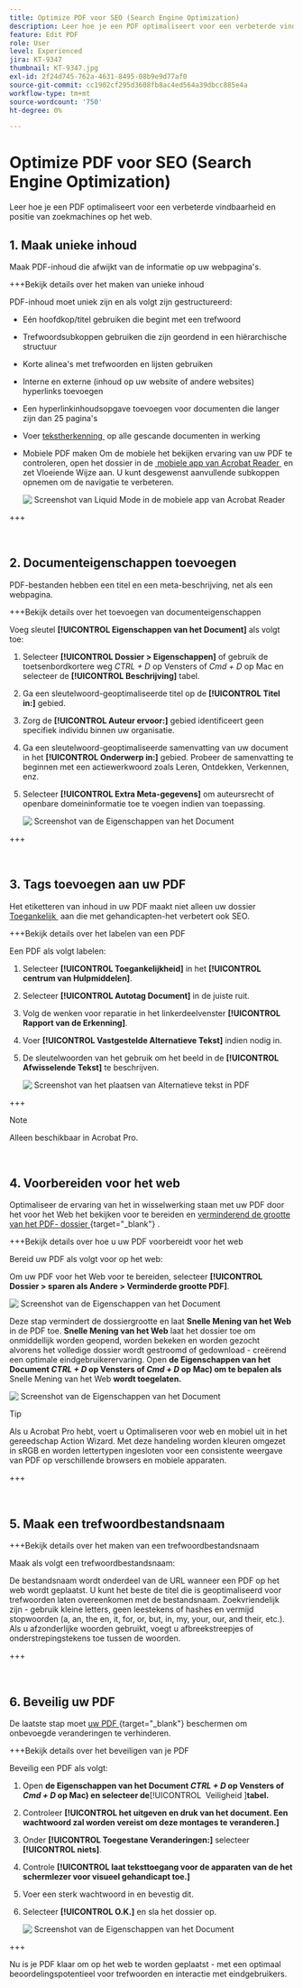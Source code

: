 ```yaml
---
title: Optimize PDF voor SEO (Search Engine Optimization)
description: Leer hoe je een PDF optimaliseert voor een verbeterde vindbaarheid en positie van zoekmachines op het web
feature: Edit PDF
role: User
level: Experienced
jira: KT-9347
thumbnail: KT-9347.jpg
exl-id: 2f24d745-762a-4631-8495-08b9e9d77af0
source-git-commit: cc1902cf295d3608fb8ac4ed564a39dbcc885e4a
workflow-type: tm+mt
source-wordcount: '750'
ht-degree: 0%

---
```


# Optimize PDF voor SEO (Search Engine Optimization)

Leer hoe je een PDF optimaliseert voor een verbeterde vindbaarheid en positie van zoekmachines op het web.

## 1. Maak unieke inhoud

Maak PDF-inhoud die afwijkt van de informatie op uw webpagina&#39;s.

+++Bekijk details over het maken van unieke inhoud

PDF-inhoud moet uniek zijn en als volgt zijn gestructureerd:

* Eén hoofdkop/titel gebruiken die begint met een trefwoord
* Trefwoordsubkoppen gebruiken die zijn geordend in een hiërarchische structuur
* Korte alinea&#39;s met trefwoorden en lijsten gebruiken
* Interne en externe (inhoud op uw website of andere websites) hyperlinks toevoegen
* Een hyperlinkinhoudsopgave toevoegen voor documenten die langer zijn dan 25 pagina&#39;s
* Voer [&#x200B; tekstherkenning &#x200B;](https://experienceleague.adobe.com/docs/document-cloud-learn/acrobat-learning/getting-started/scan-and-ocr.html?lang=nl-NL) op alle gescande documenten in werking
* Mobiele PDF maken
Om de mobiele het bekijken ervaring van uw PDF te controleren, open het dossier in de [&#x200B; mobiele app van Acrobat Reader &#x200B;](https://www.adobe.com/acrobat/mobile/acrobat-reader.html) en zet Vloeiende Wijze aan. U kunt desgewenst aanvullende subkoppen opnemen om de navigatie te verbeteren.

  ![&#x200B; Screenshot van Liquid Mode in de mobiele app van Acrobat Reader &#x200B;](../assets/optimizeseo1.png)

+++

<br>

## 2. Documenteigenschappen toevoegen

PDF-bestanden hebben een titel en een meta-beschrijving, net als een webpagina.

+++Bekijk details over het toevoegen van documenteigenschappen

Voeg sleutel **[!UICONTROL Eigenschappen van het Document]** als volgt toe:

1. Selecteer **[!UICONTROL Dossier > Eigenschappen]** of gebruik de toetsenbordkortere weg *CTRL + D* op Vensters of *Cmd + D* op Mac en selecteer de **[!UICONTROL Beschrijving]** tabel.
1. Ga een sleutelwoord-geoptimaliseerde titel op de **[!UICONTROL Titel in:]** gebied.
1. Zorg de **[!UICONTROL Auteur ervoor:]** gebied identificeert geen specifiek individu binnen uw organisatie.
1. Ga een sleutelwoord-geoptimaliseerde samenvatting van uw document in het **[!UICONTROL Onderwerp in:]** gebied.
Probeer de samenvatting te beginnen met een actiewerkwoord zoals Leren, Ontdekken, Verkennen, enz.
1. Selecteer **[!UICONTROL Extra Meta-gegevens]** om auteursrecht of openbare domeininformatie toe te voegen indien van toepassing.

   ![&#x200B; Screenshot van de Eigenschappen van het Document &#x200B;](../assets/optimizeseo2.png)

+++

<br>

## 3. Tags toevoegen aan uw PDF

Het etiketteren van inhoud in uw PDF maakt niet alleen uw dossier [&#x200B; Toegankelijk &#x200B;](https://experienceleague.adobe.com/docs/document-cloud-learn/acrobat-learning/advanced-tasks/accessibility.html?lang=nl-NL) aan die met gehandicapten-het verbetert ook SEO.

+++Bekijk details over het labelen van een PDF

Een PDF als volgt labelen:

1. Selecteer **[!UICONTROL Toegankelijkheid]** in het **[!UICONTROL centrum van Hulpmiddelen]**.
1. Selecteer **[!UICONTROL Autotag Document]** in de juiste ruit.
1. Volg de wenken voor reparatie in het linkerdeelvenster **[!UICONTROL Rapport van de Erkenning]**.
1. Voer **[!UICONTROL Vastgestelde Alternatieve Tekst]** indien nodig in.
1. De sleutelwoorden van het gebruik om het beeld in de **[!UICONTROL Afwisselende Tekst]** te beschrijven.

   ![&#x200B; Screenshot van het plaatsen van Alternatieve tekst in PDF &#x200B;](../assets/optimizeseo3.png)

+++

>[!NOTE]
>
>Alleen beschikbaar in Acrobat Pro.

<br>

## 4. Voorbereiden voor het web

Optimaliseer de ervaring van het in wisselwerking staan met uw PDF door het voor het Web het bekijken voor te bereiden en [&#x200B; verminderend de grootte van het PDF- dossier &#x200B;](https://www.adobe.com/nl/acrobat/online/compress-pdf.html){target="_blank"} .

+++Bekijk details over hoe u uw PDF voorbereidt voor het web

Bereid uw PDF als volgt voor op het web:

Om uw PDF voor het Web voor te bereiden, selecteer **[!UICONTROL Dossier > sparen als Andere > Verminderde grootte PDF]**.

![&#x200B; Screenshot van de Eigenschappen van het Document &#x200B;](../assets/optimizeseo4.png)

Deze stap vermindert de dossiergrootte en laat **Snelle Mening van het Web** in de PDF toe. **Snelle Mening van het Web** laat het dossier toe om onmiddellijk worden geopend, worden bekeken en worden gezocht alvorens het volledige dossier wordt gestroomd of gedownload - creërend een optimale eindgebruikerervaring. Open **de Eigenschappen van het Document *CTRL + D* op Vensters of *Cmd + D* op Mac) om te bepalen als** Snelle Mening van het Web **wordt toegelaten.**

![&#x200B; Screenshot van de Eigenschappen van het Document &#x200B;](../assets/optimizeseo5.png)

>[!TIP]
>
>Als u Acrobat Pro hebt, voert u Optimaliseren voor web en mobiel uit in het gereedschap Action Wizard. Met deze handeling worden kleuren omgezet in sRGB en worden lettertypen ingesloten voor een consistente weergave van PDF op verschillende browsers en mobiele apparaten.

+++

<br>

## 5. Maak een trefwoordbestandsnaam

+++Bekijk details over het maken van een trefwoordbestandsnaam

Maak als volgt een trefwoordbestandsnaam:

De bestandsnaam wordt onderdeel van de URL wanneer een PDF op het web wordt geplaatst. U kunt het beste de titel die is geoptimaliseerd voor trefwoorden laten overeenkomen met de bestandsnaam. Zoekvriendelijk zijn - gebruik kleine letters, geen leestekens of hashes en vermijd stopwoorden (a, an, the en, it, for, or, but, in, my, your, our, and their, etc.). Als u afzonderlijke woorden gebruikt, voegt u afbreekstreepjes of onderstrepingstekens toe tussen de woorden.

+++

<br>

## 6. Beveilig uw PDF

De laatste stap moet [&#x200B; uw PDF &#x200B;](https://www.adobe.com/nl/acrobat/online/password-protect-pdf.html){target="_blank"} beschermen  om onbevoegde veranderingen te verhinderen.

+++Bekijk details over het beveiligen van je PDF

Beveilig een PDF als volgt:

1. Open **de Eigenschappen van het Document *CTRL + D* op Vensters of *Cmd + D* op Mac) en selecteer de**&#x200B;[!UICONTROL &#x200B; Veiligheid &#x200B;]&#x200B;**tabel.**
1. Controleer **[!UICONTROL het uitgeven en druk van het document. Een wachtwoord zal worden vereist om deze montages te veranderen.]**
1. Onder **[!UICONTROL Toegestane Veranderingen:]** selecteer **[!UICONTROL niets]**.
1. Controle **[!UICONTROL laat teksttoegang voor de apparaten van de het schermlezer voor visueel gehandicapt toe.]**
1. Voer een sterk wachtwoord in en bevestig dit.
1. Selecteer **[!UICONTROL O.K.]** en sla het dossier op.

   ![&#x200B; Screenshot van de Eigenschappen van het Document &#x200B;](../assets/optimizeseo6.png)

+++

Nu is je PDF klaar om op het web te worden geplaatst - met een optimaal beoordelingspotentieel voor trefwoorden en interactie met eindgebruikers.
